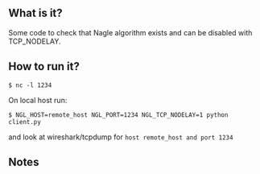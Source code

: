 ## What is it?

Some code to check that Nagle algorithm exists and can be disabled with
TCP_NODELAY.

## How to run it?
```shell
$ nc -l 1234
```

On local host run:

```shell
$ NGL_HOST=remote_host NGL_PORT=1234 NGL_TCP_NODELAY=1 python client.py
```

and look at wireshark/tcpdump for `host remote_host and port 1234`

## Notes
